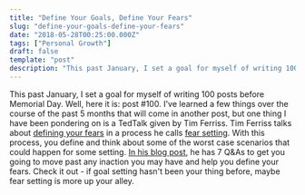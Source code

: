 ```yaml
---
title: "Define Your Goals, Define Your Fears"
slug: "define-your-goals-define-your-fears"
date: "2018-05-28T00:25:00.000Z"
tags: ["Personal Growth"]
draft: false
template: "post"
description: "This past January, I set a goal for myself of writing 100 posts before Memorial Day. Well, here it is: post #100. I've learned a few things over the course of the past 5 months that will come in..."
---
```


This past January, I set a goal for myself of writing 100 posts before Memorial Day. Well, here it is: post #100. I've learned a few things over the course of the past 5 months that will come in another post, but one thing I have been pondering on is a TedTalk given by Tim Ferriss. Tim Ferriss talks about [defining your fears](https://www.youtube.com/watch?v=5J6jAC6XxAI) in a process he calls [fear setting](https://tim.blog/2017/05/15/fear-setting/). With this process, you define and think about some of the worst case scenarios that could happen for some setting. [In his blog post](https://tim.blog/2017/05/15/fear-setting/), he has 7 Q&As to get you going to move past any inaction you may have and help you define your fears. Check it out - if goal setting hasn't been your thing before, maybe fear setting is more up your alley.
